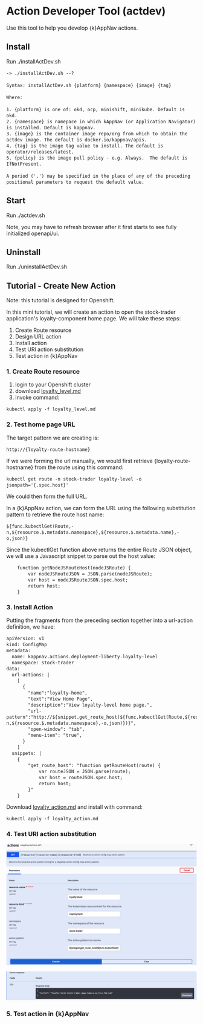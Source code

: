 # Action Developer Tool (actdev)

Use this tool to help you develop {k}AppNav actions.  

## Install

Run ./installActDev.sh

```
-> ./installActDev.sh --?

Syntax: installActDev.sh {platform} {namespace} {image} {tag}

Where:

1. {platform} is one of: okd, ocp, minishift, minikube. Default is okd.
2. {namespace} is namepace in which kAppNav (or Application Navigator) is installed. Default is kappnav.
3. {image} is the container image repo/org from which to obtain the actdev image. The default is docker.io/kappnav/apis.
4. {tag} is the image tag value to install. The default is operator/releases/latest.
5. {policy} is the image pull policy - e.g. Always.  The default is IfNotPresent.

A period ('.') may be specified in the place of any of the preceding positional parameters to request the default value.
```

## Start 

Run ./actdev.sh
    
Note, you may have to refresh browser after it first starts to see fully initialized openapi/ui.

## Uninstall 

Run ./uninstallActDev.sh 

## Tutorial - Create New Action

Note: this tutorial is designed for Openshift. 

In this mini tutorial, we will create an action to open the stock-trader application's loyalty-component home page.  We will take these steps: 

1. Create Route resource 
1. Design URL action
1. Install action
1. Test URl action substitution
1. Test action in {k}AppNav

### 1. Create Route resource 

1. login to your Openshift cluster
1. download [loyalty_level.md](https://github.com/kappnav/apis/blob/master/tools/actdev/doc/loyalty_route.yaml)
1. invoke command: 

```
kubectl apply -f loyalty_level.md
```

### 2. Test home page URL

The target pattern we are creating is: 

```
http://{loyalty-route-hostname}
```

If we were forming the url manually, we would first retrieve {loyalty-route-hostname} from the route using this command: 

```
kubectl get route -n stock-trader loyalty-level -o jsonpath='{.spec.host}'
```

We could then form the full URL.  

In a {k}AppNav action, we can form the URL using the following substitution pattern to retrieve the route host name: 

```
${func.kubectlGet(Route,-n,${resource.$.metadata.namespace},${resource.$.metadata.name},-o,json)}
```

Since the kubectlGet function above returns the entire Route JSON object, we will use a Javascript snippet to parse out the host value: 

```
    function getNodeJSRouteHost(nodeJSRoute) { 
        var nodeJSRouteJSON = JSON.parse(nodeJSRoute);
        var host = nodeJSRouteJSON.spec.host;
        return host;
    }
```

### 3. Install Action

Putting the fragments from the preceding section together into a url-action definition, we have:

```
apiVersion: v1
kind: ConfigMap
metadata:
  name: kappnav.actions.deployment-liberty.loyalty-level
  namespace: stock-trader
data:
  url-actions: |
    [
      { 
        "name":"loyalty-home", 
        "text":"View Home Page", 
        "description":"View loyalty-level home page.", 
        "url-pattern":"http://${snippet.get_route_host(${func.kubectlGet(Route,${resource.$.metadata.name},-n,${resource.$.metadata.namespace},-o,json)})}",
        "open-window": "tab", 
        "menu-item": "true",
      }
    ]
  snippets: |
    {
        "get_route_host": "function getRouteHost(route) { 
            var routeJSON = JSON.parse(route);
            var host = routeJSON.spec.host;
            return host;
        }"
    }
```

Download [loyalty_action.md](https://github.com/kappnav/apis/blob/master/tools/actdev/doc/loyalty_actions.yaml) and install with command: 

```
kubectl apply -f loyalty_action.md
```

### 4. Test URl action substitution

![test](https://github.com/kappnav/apis/blob/master/tools/actdev/doc/actdev.test-action.png)

![result](https://github.com/kappnav/apis/blob/master/tools/actdev/doc/actdev.action-result.png)


### 5. Test action in {k}AppNav